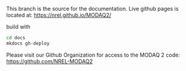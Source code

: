 This branch is the source for the documentation. Live github pages is located at: https://nrel.github.io/MODAQ2/

build with
```bash
cd docs
mkdocs gh-deploy
```


Please visit our Github Organization for access to the MODAQ 2 code: https://github.com/NREL-MODAQ2